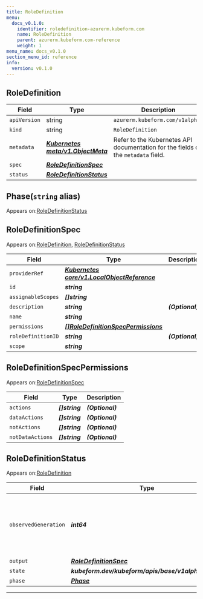 ```yaml
---
title: RoleDefinition
menu:
  docs_v0.1.0:
    identifier: roledefinition-azurerm.kubeform.com
    name: RoleDefinition
    parent: azurerm.kubeform.com-reference
    weight: 1
menu_name: docs_v0.1.0
section_menu_id: reference
info:
  version: v0.1.0
---
```


## RoleDefinition
| Field | Type | Description |
| ------ | ----- | ----------- |
| `apiVersion` | string | `azurerm.kubeform.com/v1alpha1` |
|    `kind` | string | `RoleDefinition` |
| `metadata` | ***[Kubernetes meta/v1.ObjectMeta](https://kubernetes.io/docs/reference/generated/kubernetes-api/v1.13/#objectmeta-v1-meta)***|Refer to the Kubernetes API documentation for the fields of the `metadata` field.|
| `spec` | ***[RoleDefinitionSpec](#roledefinitionspec)***||
| `status` | ***[RoleDefinitionStatus](#roledefinitionstatus)***||
## Phase(`string` alias)

Appears on:[RoleDefinitionStatus](#roledefinitionstatus)

## RoleDefinitionSpec

Appears on:[RoleDefinition](#roledefinition), [RoleDefinitionStatus](#roledefinitionstatus)

| Field | Type | Description |
| ------ | ----- | ----------- |
| `providerRef` | ***[Kubernetes core/v1.LocalObjectReference](https://kubernetes.io/docs/reference/generated/kubernetes-api/v1.13/#localobjectreference-v1-core)***||
| `id` | ***string***||
| `assignableScopes` | ***[]string***||
| `description` | ***string***| ***(Optional)*** |
| `name` | ***string***||
| `permissions` | ***[[]RoleDefinitionSpecPermissions](#roledefinitionspecpermissions)***||
| `roleDefinitionID` | ***string***| ***(Optional)*** |
| `scope` | ***string***||
## RoleDefinitionSpecPermissions

Appears on:[RoleDefinitionSpec](#roledefinitionspec)

| Field | Type | Description |
| ------ | ----- | ----------- |
| `actions` | ***[]string***| ***(Optional)*** |
| `dataActions` | ***[]string***| ***(Optional)*** |
| `notActions` | ***[]string***| ***(Optional)*** |
| `notDataActions` | ***[]string***| ***(Optional)*** |
## RoleDefinitionStatus

Appears on:[RoleDefinition](#roledefinition)

| Field | Type | Description |
| ------ | ----- | ----------- |
| `observedGeneration` | ***int64***| ***(Optional)*** Resource generation, which is updated on mutation by the API Server.|
| `output` | ***[RoleDefinitionSpec](#roledefinitionspec)***| ***(Optional)*** |
| `state` | ***kubeform.dev/kubeform/apis/base/v1alpha1.State***| ***(Optional)*** |
| `phase` | ***[Phase](#phase)***| ***(Optional)*** |
---
